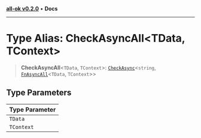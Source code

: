 [**all-ok v0.2.0**](../../README.md) • **Docs**

***

# Type Alias: CheckAsyncAll\<TData, TContext\>

> **CheckAsyncAll**\<`TData`, `TContext`\>: [`CheckAsync`](../../type-aliases/CheckAsync.md)\<`string`, [`FnAsyncAll`](FnAsyncAll.md)\<`TData`, `TContext`\>\>

## Type Parameters

| Type Parameter |
| ------ |
| `TData` |
| `TContext` |
